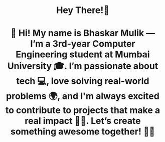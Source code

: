 <h1 align="center">Hey There!👋</h1>
<h1 align="center">👋 Hi! My name is Bhaskar Mulik — I’m a 3rd-year Computer Engineering student at Mumbai University 🎓. I’m passionate about tech 💻, love solving real-world problems 🌍, and I'm always excited to contribute to projects that make a real impact 🚀💡. Let’s create something awesome together! 🤝✨</h1>
<!--
Profile count
<div align="left"> 
  <p>Visitor count</p>
  <img src="https://profile-counter.glitch.me/bhaskarmulik/count.svg" alt="Visitor's Count" />
</div>
-->

<!--
Used languages
<div align="right"> 
  <img src="https://github-readme-stats.vercel.app/api/top-langs?username=bhaskarmulik&locale=en&hide_title=false&layout=compact&card_width=320&langs_count=50&theme=github_dark&hide_border=true&order=2" height="150" alt="languages graph"  />
-->
